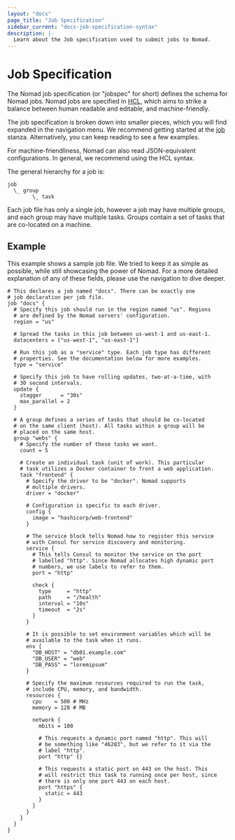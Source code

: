 ```yaml
---
layout: "docs"
page_title: "Job Specification"
sidebar_current: "docs-job-specification-syntax"
description: |-
  Learn about the Job specification used to submit jobs to Nomad.
---
```


# Job Specification

The Nomad job specification (or "jobspec" for short) defines the schema for
Nomad jobs. Nomad jobs are specified in [HCL][], which aims to strike a balance
between human readable and editable, and machine-friendly.

The job specification is broken down into smaller pieces, which you will find
expanded in the navigation menu. We recommend getting started at the [job][]
stanza. Alternatively, you can keep reading to see a few examples.

For machine-friendliness, Nomad can also read JSON-equivalent configurations. In
general, we recommend using the HCL syntax.

The general hierarchy for a job is:

```text
job
  \_ group
        \_ task
```

Each job file has only a single job, however a job may have multiple groups, and
each group may have multiple tasks. Groups contain a set of tasks that are
co-located on a machine.

## Example

This example shows a sample job file. We tried to keep it as simple as possible,
while still showcasing the power of Nomad. For a more detailed explanation of
any of these fields, please use the navigation to dive deeper.

```hcl
# This declares a job named "docs". There can be exactly one
# job declaration per job file.
job "docs" {
  # Specify this job should run in the region named "us". Regions
  # are defined by the Nomad servers' configuration.
  region = "us"

  # Spread the tasks in this job between us-west-1 and us-east-1.
  datacenters = ["us-west-1", "us-east-1"]

  # Run this job as a "service" type. Each job type has different
  # properties. See the documentation below for more examples.
  type = "service"

  # Specify this job to have rolling updates, two-at-a-time, with
  # 30 second intervals.
  update {
    stagger      = "30s"
    max_parallel = 2
  }

  # A group defines a series of tasks that should be co-located
  # on the same client (host). All tasks within a group will be
  # placed on the same host.
  group "webs" {
    # Specify the number of these tasks we want.
    count = 5

    # Create an individual task (unit of work). This particular
    # task utilizes a Docker container to front a web application.
    task "frontend" {
      # Specify the driver to be "docker". Nomad supports
      # multiple drivers.
      driver = "docker"

      # Configuration is specific to each driver.
      config {
        image = "hashicorp/web-frontend"
      }

      # The service block tells Nomad how to register this service
      # with Consul for service discovery and monitoring.
      service {
        # This tells Consul to monitor the service on the port
        # labelled "http". Since Nomad allocates high dynamic port
        # numbers, we use labels to refer to them.
        port = "http"

        check {
          type     = "http"
          path     = "/health"
          interval = "10s"
          timeout  = "2s"
        }
      }

      # It is possible to set environment variables which will be
      # available to the task when it runs.
      env {
        "DB_HOST" = "db01.example.com"
        "DB_USER" = "web"
        "DB_PASS" = "loremipsum"
      }

      # Specify the maximum resources required to run the task,
      # include CPU, memory, and bandwidth.
      resources {
        cpu    = 500 # MHz
        memory = 128 # MB

        network {
          mbits = 100

          # This requests a dynamic port named "http". This will
          # be something like "46283", but we refer to it via the
          # label "http".
          port "http" {}

          # This requests a static port on 443 on the host. This
          # will restrict this task to running once per host, since
          # there is only one port 443 on each host.
          port "https" {
            static = 443
          }
        }
      }
    }
  }
}
```

[hcl]: https://github.com/hashicorp/hcl "HashiCorp Configuration Language"
[job]: /docs/job-specification/job.html "Nomad job Job Specification"
